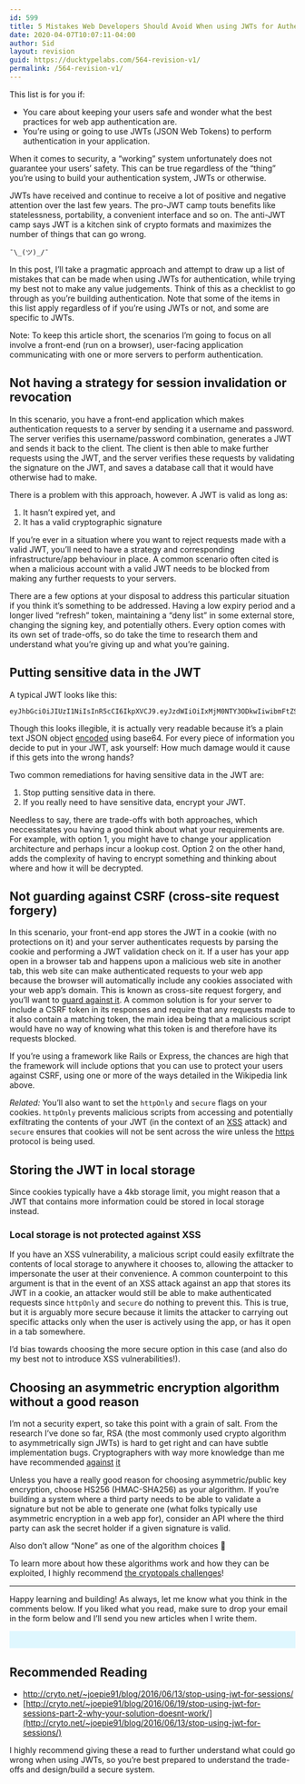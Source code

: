 ```yaml
---
id: 599
title: 5 Mistakes Web Developers Should Avoid When using JWTs for Authentication
date: 2020-04-07T10:07:11-04:00
author: Sid
layout: revision
guid: https://ducktypelabs.com/564-revision-v1/
permalink: /564-revision-v1/
---
```

This list is for you if:

  * You care about keeping your users safe and wonder what the best practices for web app authentication are.
  * You&#8217;re using or going to use JWTs (JSON Web Tokens) to perform authentication in your application.

When it comes to security, a &#8220;working&#8221; system unfortunately does not guarantee your users&#8217; safety. This can be true regardless of the &#8220;thing&#8221; you&#8217;re using to build your authentication system, JWTs or otherwise.

JWTs have received and continue to receive a lot of positive and negative attention over the last few years. The pro-JWT camp touts benefits like statelessness, portability, a convenient interface and so on. The anti-JWT camp says JWT is a kitchen sink of crypto formats and maximizes the number of things that can go wrong.

`¯\_(ツ)_/¯`

In this post, I&#8217;ll take a pragmatic approach and attempt to draw up a list of mistakes that can be made when using JWTs for authentication, while trying my best not to make any value judgements. Think of this as a checklist to go through as you&#8217;re building authentication. Note that some of the items in this list apply regardless of if you&#8217;re using JWTs or not, and some are specific to JWTs.

Note: To keep this article short, the scenarios I&#8217;m going to focus on all involve a front-end (run on a browser), user-facing application communicating with one or more servers to perform authentication.

## Not having a strategy for session invalidation or revocation

In this scenario, you have a front-end application which makes authentication requests to a server by sending it a username and password. The server verifies this username/password combination, generates a JWT and sends it back to the client. The client is then able to make further requests using the JWT, and the server verifies these requests by validating the signature on the JWT, and saves a database call that it would have otherwise had to make.

There is a problem with this approach, however. A JWT is valid as long as:

  1. It hasn&#8217;t expired yet, and 
  2. It has a valid cryptographic signature

If you&#8217;re ever in a situation where you want to reject requests made with a valid JWT, you&#8217;ll need to have a strategy and corresponding infrastructure/app behaviour in place. A common scenario often cited is when a malicious account with a valid JWT needs to be blocked from making any further requests to your servers.

There are a few options at your disposal to address this particular situation if you think it&#8217;s something to be addressed. Having a low expiry period and a longer lived &#8220;refresh&#8221; token, maintaining a &#8220;deny list&#8221; in some external store, changing the signing key, and potentially others. Every option comes with its own set of trade-offs, so do take the time to research them and understand what you&#8217;re giving up and what you&#8217;re gaining.

## Putting sensitive data in the JWT

A typical JWT looks like this:

    eyJhbGciOiJIUzI1NiIsInR5cCI6IkpXVCJ9.eyJzdWIiOiIxMjM0NTY3ODkwIiwibmFtZSI6IkpvaG4gRG9lIiwiaWF0IjoxNTE2MjM5MDIyfQ.SflKxwRJSMeKKF2QT4fwpMeJf36POk6yJV_adQssw5c
    

Though this looks illegible, it is actually very readable because it&#8217;s a plain text JSON object [encoded](https://en.wikipedia.org/wiki/Binary-to-text_encoding) using base64. For every piece of information you decide to put in your JWT, ask yourself: How much damage would it cause if this gets into the wrong hands?

Two common remediations for having sensitive data in the JWT are:

  1. Stop putting sensitive data in there.
  2. If you really need to have sensitive data, encrypt your JWT.

Needless to say, there are trade-offs with both approaches, which neccessitates you having a good think about what your requirements are. For example, with option 1, you might have to change your application architecture and perhaps incur a lookup cost. Option 2 on the other hand, adds the complexity of having to encrypt something and thinking about where and how it will be decrypted.

## Not guarding against CSRF (cross-site request forgery)

In this scenario, your front-end app stores the JWT in a cookie (with no protections on it) and your server authenticates requests by parsing the cookie and performing a JWT validation check on it. If a user has your app open in a browser tab and happens upon a malicious web site in another tab, this web site can make authenticated requests to your web app because the browser will automatically include any cookies associated with your web app&#8217;s domain. This is known as cross-site request forgery, and you&#8217;ll want to [guard against it](https://en.wikipedia.org/wiki/Cross-site_request_forgery#Prevention). A common solution is for your server to include a CSRF token in its responses and require that any requests made to it also contain a matching token, the main idea being that a malicious script would have no way of knowing what this token is and therefore have its requests blocked.

If you&#8217;re using a framework like Rails or Express, the chances are high that the framework will include options that you can use to protect your users against CSRF, using one or more of the ways detailed in the Wikipedia link above.

_Related:_ You&#8217;ll also want to set the `httpOnly` and `secure` flags on your cookies. `httpOnly` prevents malicious scripts from accessing and potentially exfiltrating the contents of your JWT (in the context of an [XSS](https://en.wikipedia.org/wiki/Cross-site_scripting) attack) and `secure` ensures that cookies will not be sent across the wire unless the [https](https://en.wikipedia.org/wiki/HTTPS) protocol is being used.

## Storing the JWT in local storage

Since cookies typically have a 4kb storage limit, you might reason that a JWT that contains more information could be stored in local storage instead.

### Local storage is not protected against XSS

If you have an XSS vulnerability, a malicious script could easily exfiltrate the contents of local storage to anywhere it chooses to, allowing the attacker to impersonate the user at their convenience. A common counterpoint to this argument is that in the event of an XSS attack against an app that stores its JWT in a cookie, an attacker would still be able to make authenticated requests since `httpOnly` and `secure` do nothing to prevent this. This is true, but it is arguably more secure because it limits the attacker to carrying out specific attacks only when the user is actively using the app, or has it open in a tab somewhere.

I&#8217;d bias towards choosing the more secure option in this case (and also do my best not to introduce XSS vulnerabilities!).

## Choosing an asymmetric encryption algorithm without a good reason

I&#8217;m not a security expert, so take this point with a grain of salt. From the research I&#8217;ve done so far, RSA (the most commonly used crypto algorithm to asymmetrically sign JWTs) is hard to get right and can have subtle implementation bugs. Cryptographers with way more knowledge than me have recommended [against](https://latacora.singles/2018/04/03/cryptographic-right-answers.html) [it](https://latacora.micro.blog/2019/07/24/how-not-to.html)

Unless you have a really good reason for choosing asymmetric/public key encryption, choose HS256 (HMAC-SHA256) as your algorithm. If you&#8217;re building a system where a third party needs to be able to validate a signature but not be able to generate one (what folks typically use asymmetric encryption in a web app for), consider an API where the third party can ask the secret holder if a given signature is valid.

Also don&#8217;t allow &#8220;None&#8221; as one of the algorithm choices 🙂

To learn more about how these algorithms work and how they can be exploited, I highly recommend [the cryptopals challenges](https://cryptopals.com/sets/6)!

* * *

Happy learning and building! As always, let me know what you think in the comments below. If you liked what you read, make sure to drop your email in the form below and I&#8217;ll send you new articles when I write them.

<div id="mc_embed_signup" style="background: #dff7fe; padding: 15px;">
</div>

## Recommended Reading

  * <http://cryto.net/~joepie91/blog/2016/06/13/stop-using-jwt-for-sessions/>
  * [http://cryto.net/~joepie91/blog/2016/06/19/stop-using-jwt-for-sessions-part-2-why-your-solution-doesnt-work/](http://cryto.net/~joepie91/blog/2016/06/13/stop-using-jwt-for-sessions/)

I highly recommend giving these a read to further understand what could go wrong when using JWTs, so you&#8217;re best prepared to understand the trade-offs and design/build a secure system.